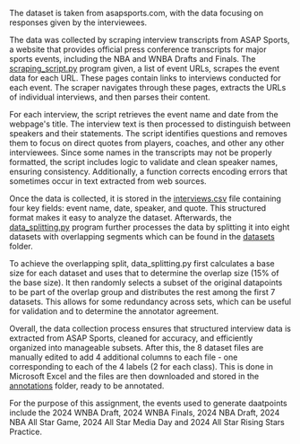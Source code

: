 The dataset is taken from asapsports.com, with the data focusing on responses given by the interviewees.

The data was collected by scraping interview transcripts from ASAP Sports, a website that provides official press conference transcripts for major sports events, including the NBA and WNBA Drafts and Finals. The [scraping_script.py](https://github.com/SumanyaG/4NL3-Sentiment-and-Focus-Analysis/blob/main/phase-1/web-scraping/scraping_script.py) program given, a list of event URLs, scrapes the event data for each URL. These pages contain links to interviews conducted for each event. The scraper navigates through these pages, extracts the URLs of individual interviews, and then parses their content.

For each interview, the script retrieves the event name and date from the webpage's title. The interview text is then processed to distinguish between speakers and their statements. The script identifies questions and removes them to focus on direct quotes from players, coaches, and other any other interviewees. Since some names in the transcripts may not be properly formatted, the script includes logic to validate and clean speaker names, ensuring consistency. Additionally, a function corrects encoding errors that sometimes occur in text extracted from web sources.

Once the data is collected, it is stored in the [interviews.csv](https://github.com/SumanyaG/4NL3-Sentiment-and-Focus-Analysis/blob/main/phase-1/web-scraping/interviews.csv) file containing four key fields: event name, date, speaker, and quote. This structured format makes it easy to analyze the dataset. Afterwards, the [data_splitting.py](https://github.com/SumanyaG/4NL3-Sentiment-and-Focus-Analysis/blob/main/phase-1/web-scraping/data_splitting.py) program further processes the data by splitting it into eight datasets with overlapping segments which can be found in the [datasets](https://github.com/SumanyaG/4NL3-Sentiment-and-Focus-Analysis/tree/main/phase-1/web-scraping/datasets) folder.

To achieve the overlapping split, data_splitting.py first calculates a base size for each dataset and uses that to determine the overlap size (15% of the base size). It then randomly selects a subset of the original datapoints to be part of the overlap group and distributes the rest among the first 7 datasets. This allows for some redundancy across sets, which can be useful for validation and to determine the annotator agreement.

Overall, the data collection process ensures that structured interview data is extracted from ASAP Sports, cleaned for accuracy, and efficiently organized into manageable subsets. After this, the 8 dataset files are manually edited to add 4 additional columns to each file - one corresponding to each of the 4 labels (2 for each class). This is done in Microsoft Excel and the files are then 
downloaded and stored in the [annotations](https://github.com/SumanyaG/4NL3-Sentiment-and-Focus-Analysis/tree/main/phase-1/annotations) folder, ready to be annotated.

For the purpose of this assignment, the events used to generate daatpoints include the 2024 WNBA Draft, 2024 WNBA Finals, 2024 NBA Draft, 2024 NBA All Star Game, 2024 All Star Media Day and 2024 All Star Rising Stars Practice.